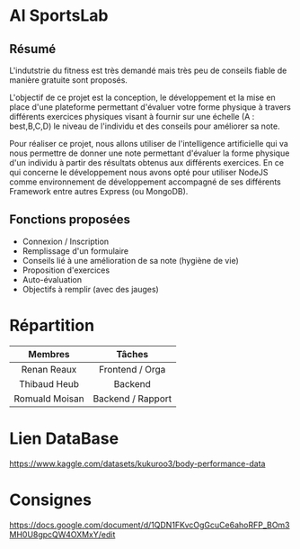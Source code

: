 # AI SportsLab

## Résumé

L'indutstrie du fitness est très demandé mais très peu de conseils fiable de manière gratuite sont proposés.

L'objectif de ce projet est la conception, le développement et la mise en place d'une plateforme permettant d'évaluer votre forme physique à travers différents exercices physiques visant à fournir sur une échelle (A : best,B,C,D) le niveau de l'individu et des conseils pour améliorer sa note.

Pour réaliser ce projet, nous allons utiliser de l'intelligence artificielle qui va nous permettre de donner une note permettant d'évaluer la forme physique d'un individu à partir des résultats obtenus aux différents exercices.
En ce qui concerne le développement nous avons opté pour utiliser NodeJS comme environnement de développement accompagné de ses différents Framework entre
autres Express (ou MongoDB).

## Fonctions proposées

- Connexion / Inscription
- Remplissage d'un formulaire
- Conseils lié à une amélioration de sa note (hygiène de vie)
- Proposition d'exercices
- Auto-évaluation
- Objectifs à remplir (avec des jauges)

# Répartition 

| Membres           |     Tâches        | 
| :-:               | :-:               |              
| Renan Reaux       |   Frontend / Orga |  
| Thibaud Heub      |       Backend     |  
| Romuald Moisan    | Backend / Rapport |   

# Lien DataBase

https://www.kaggle.com/datasets/kukuroo3/body-performance-data

# Consignes 

https://docs.google.com/document/d/1QDN1FKvcOgGcuCe6ahoRFP_BOm3MH0U8gpcQW4OXMxY/edit
